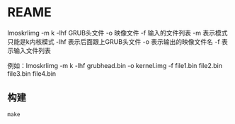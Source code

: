 # REAME
lmoskrlimg -m k -lhf GRUB头文件 -o 映像文件 -f 输入的文件列表
-m 表示模式 只能是k内核模式
-lhf 表示后面跟上GRUB头文件
-o 表示输出的映像文件名 
-f 表示输入文件列表

例如：lmoskrlimg -m k -lhf grubhead.bin -o kernel.img -f file1.bin file2.bin file3.bin file4.bin

## 构建
`make`